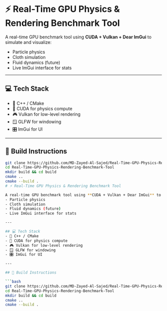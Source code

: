 ﻿# ⚡ Real-Time GPU Physics & Rendering Benchmark Tool

A real-time GPU benchmark tool using **CUDA + Vulkan + Dear ImGui** to simulate and visualize:
- Particle physics
- Cloth simulation
- Fluid dynamics (future)
- Live ImGui interface for stats

---

## 💻 Tech Stack
- 🔧 C++ / CMake
- 🧠 CUDA for physics compute
- 🎮 Vulkan for low-level rendering
- 🪟 GLFW for windowing
- 🎛 ImGui for UI

---

## 🚀 Build Instructions

```bash
git clone https://github.com/MD-Zayed-Al-Sajed/Real-Time-GPU-Physics-Rendering-Benchmark-Tool.git
cd Real-Time-GPU-Physics-Rendering-Benchmark-Tool
mkdir build && cd build
cmake ..
cmake --build .
# ⚡ Real-Time GPU Physics & Rendering Benchmark Tool

A real-time GPU benchmark tool using **CUDA + Vulkan + Dear ImGui** to simulate and visualize:
- Particle physics
- Cloth simulation
- Fluid dynamics (future)
- Live ImGui interface for stats

---

## 💻 Tech Stack
- 🔧 C++ / CMake
- 🧠 CUDA for physics compute
- 🎮 Vulkan for low-level rendering
- 🪟 GLFW for windowing
- 🎛 ImGui for UI

---

## 🚀 Build Instructions

```bash
git clone https://github.com/MD-Zayed-Al-Sajed/Real-Time-GPU-Physics-Rendering-Benchmark-Tool.git
cd Real-Time-GPU-Physics-Rendering-Benchmark-Tool
mkdir build && cd build
cmake ..
cmake --build .
